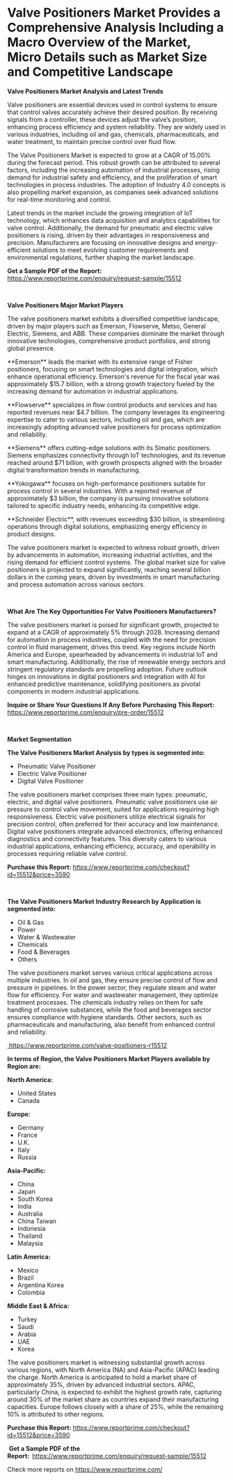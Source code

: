 <p><h1>Valve Positioners Market Provides a Comprehensive Analysis Including a Macro Overview of the Market, Micro Details such as Market Size and Competitive Landscape</h1></p><p><strong>Valve Positioners Market Analysis and Latest Trends</strong></p>
<p><p>Valve positioners are essential devices used in control systems to ensure that control valves accurately achieve their desired position. By receiving signals from a controller, these devices adjust the valve’s position, enhancing process efficiency and system reliability. They are widely used in various industries, including oil and gas, chemicals, pharmaceuticals, and water treatment, to maintain precise control over fluid flow.</p><p>The Valve Positioners Market is expected to grow at a CAGR of 15.00% during the forecast period. This robust growth can be attributed to several factors, including the increasing automation of industrial processes, rising demand for industrial safety and efficiency, and the proliferation of smart technologies in process industries. The adoption of Industry 4.0 concepts is also propelling market expansion, as companies seek advanced solutions for real-time monitoring and control.</p><p>Latest trends in the market include the growing integration of IoT technology, which enhances data acquisition and analytics capabilities for valve control. Additionally, the demand for pneumatic and electric valve positioners is rising, driven by their advantages in responsiveness and precision. Manufacturers are focusing on innovative designs and energy-efficient solutions to meet evolving customer requirements and environmental regulations, further shaping the market landscape.</p></p>
<p><strong>Get a Sample PDF of the Report:&nbsp;</strong> <a href="https://www.reportprime.com/enquiry/request-sample/15512?utm_campaign=2778&utm_medium=2&utm_source=Github&utm_content=ia&utm_term=20032025&utm_id=valve-positioners">https://www.reportprime.com/enquiry/request-sample/15512</a></p>
<p>&nbsp;</p>
<p><strong>Valve Positioners Major Market Players</strong></p>
<p><p>The valve positioners market exhibits a diversified competitive landscape, driven by major players such as Emerson, Flowserve, Metso, General Electric, Siemens, and ABB. These companies dominate the market through innovative technologies, comprehensive product portfolios, and strong global presence.</p><p>**Emerson** leads the market with its extensive range of Fisher positioners, focusing on smart technologies and digital integration, which enhance operational efficiency. Emerson's revenue for the fiscal year was approximately $15.7 billion, with a strong growth trajectory fueled by the increasing demand for automation in industrial applications.</p><p>**Flowserve** specializes in flow control products and services and has reported revenues near $4.7 billion. The company leverages its engineering expertise to cater to various sectors, including oil and gas, which are increasingly adopting advanced valve positioners for process optimization and reliability.</p><p>**Siemens** offers cutting-edge solutions with its Simatic positioners. Siemens emphasizes connectivity through IoT technologies, and its revenue reached around $71 billion, with growth prospects aligned with the broader digital transformation trends in manufacturing.</p><p>**Yokogawa** focuses on high-performance positioners suitable for process control in several industries. With a reported revenue of approximately $3 billion, the company is pursuing innovative solutions tailored to specific industry needs, enhancing its competitive edge.</p><p>**Schneider Electric**, with revenues exceeding $30 billion, is streamlining operations through digital solutions, emphasizing energy efficiency in product designs.</p><p>The valve positioners market is expected to witness robust growth, driven by advancements in automation, increasing industrial activities, and the rising demand for efficient control systems. The global market size for valve positioners is projected to expand significantly, reaching several billion dollars in the coming years, driven by investments in smart manufacturing and process automation across various sectors.</p></p>
<p>&nbsp;</p>
<p><strong>What Are The Key Opportunities For Valve Positioners Manufacturers?</strong></p>
<p><p>The valve positioners market is poised for significant growth, projected to expand at a CAGR of approximately 5% through 2028. Increasing demand for automation in process industries, coupled with the need for precision control in fluid management, drives this trend. Key regions include North America and Europe, spearheaded by advancements in industrial IoT and smart manufacturing. Additionally, the rise of renewable energy sectors and stringent regulatory standards are propelling adoption. Future outlook hinges on innovations in digital positioners and integration with AI for enhanced predictive maintenance, solidifying positioners as pivotal components in modern industrial applications.</p></p>
<p><strong>Inquire or Share Your Questions If Any Before Purchasing This Report:</strong> <a href="https://www.reportprime.com/enquiry/pre-order/15512?utm_campaign=2778&utm_medium=2&utm_source=Github&utm_content=ia&utm_term=20032025&utm_id=valve-positioners">https://www.reportprime.com/enquiry/pre-order/15512</a></p>
<p>&nbsp;</p>
<p><strong>Market Segmentation</strong></p>
<p><strong>The Valve Positioners Market Analysis by types is segmented into:</strong></p>
<p><ul><li>Pneumatic Valve Positioner</li><li>Electric Valve Positioner</li><li>Digital Valve Positioner</li></ul></p>
<p><p>The valve positioners market comprises three main types: pneumatic, electric, and digital valve positioners. Pneumatic valve positioners use air pressure to control valve movement, suited for applications requiring high responsiveness. Electric valve positioners utilize electrical signals for precision control, often preferred for their accuracy and low maintenance. Digital valve positioners integrate advanced electronics, offering enhanced diagnostics and connectivity features. This diversity caters to various industrial applications, enhancing efficiency, accuracy, and operability in processes requiring reliable valve control.</p></p>
<p><strong>Purchase this Report:&nbsp;</strong><a href="https://www.reportprime.com/checkout?id=15512&price=3590&utm_campaign=2778&utm_medium=2&utm_source=Github&utm_content=ia&utm_term=20032025&utm_id=valve-positioners">https://www.reportprime.com/checkout?id=15512&price=3590</a></p>
<p>&nbsp;</p>
<p><strong>The Valve Positioners Market Industry Research by Application is segmented into:</strong></p>
<p><ul><li>Oil & Gas</li><li>Power</li><li>Water & Wastewater</li><li>Chemicals</li><li>Food & Beverages</li><li>Others</li></ul></p>
<p><p>The valve positioners market serves various critical applications across multiple industries. In oil and gas, they ensure precise control of flow and pressure in pipelines. In the power sector, they regulate steam and water flow for efficiency. For water and wastewater management, they optimize treatment processes. The chemicals industry relies on them for safe handling of corrosive substances, while the food and beverages sector ensures compliance with hygiene standards. Other sectors, such as pharmaceuticals and manufacturing, also benefit from enhanced control and reliability.</p></p>
<p><a href="https://www.reportprime.com/valve-positioners-r15512?utm_campaign=2778&utm_medium=2&utm_source=Github&utm_content=ia&utm_term=20032025&utm_id=valve-positioners">&nbsp;https://www.reportprime.com/valve-positioners-r15512</a></p>
<p><strong>In terms of Region, the Valve Positioners Market Players available by Region are:</strong></p>
<p>
    <p> <strong> North America: </strong>
        <ul>
            <li>United States</li>
            <li>Canada</li>
        </ul>
        </p> 
    <p> <strong> Europe: </strong>
        <ul>
            <li>Germany</li>
            <li>France</li>
            <li>U.K.</li>
            <li>Italy</li>
            <li>Russia</li>
        </ul>
        </p> 
    <p> <strong> Asia-Pacific: </strong>
        <ul>
            <li>China</li>
            <li>Japan</li>
            <li>South Korea</li>
            <li>India</li>
            <li>Australia</li>
            <li>China Taiwan</li>
            <li>Indonesia</li>
            <li>Thailand</li>
            <li>Malaysia</li>
        </ul>
        </p> 
    <p> <strong> Latin America: </strong>
        <ul>
            <li>Mexico</li>
            <li>Brazil</li>
            <li>Argentina Korea</li>
            <li>Colombia</li>
        </ul>
        </p> 
    <p> <strong> Middle East & Africa: </strong>
        <ul>
            <li>Turkey</li>
            <li>Saudi</li>
            <li>Arabia</li>
            <li>UAE</li>
            <li>Korea</li>
        </ul>
    </p>
    </p>
<p><p>The valve positioners market is witnessing substantial growth across various regions, with North America (NA) and Asia-Pacific (APAC) leading the charge. North America is anticipated to hold a market share of approximately 35%, driven by advanced industrial sectors. APAC, particularly China, is expected to exhibit the highest growth rate, capturing around 30% of the market share as countries expand their manufacturing capacities. Europe follows closely with a share of 25%, while the remaining 10% is attributed to other regions.</p></p>
<p><strong>Purchase this Report: </strong><a href="https://www.reportprime.com/checkout?id=15512&price=3590&utm_campaign=2778&utm_medium=2&utm_source=Github&utm_content=ia&utm_term=20032025&utm_id=valve-positioners">https://www.reportprime.com/checkout?id=15512&price=3590</a></p>
<p>&nbsp;<strong>Get a Sample PDF of the Report:&nbsp;&nbsp;</strong><a href="https://www.reportprime.com/enquiry/request-sample/15512?utm_campaign=2778&utm_medium=2&utm_source=Github&utm_content=ia&utm_term=20032025&utm_id=valve-positioners">https://www.reportprime.com/enquiry/request-sample/15512</a></p>
<p><strong></strong></p>
<p>Check more reports on <a href="https://www.reportprime.com/?utm_campaign=2778&utm_medium=2&utm_source=Github&utm_content=ia&utm_term=20032025&utm_id=valve-positioners">https://www.reportprime.com/</a></p>